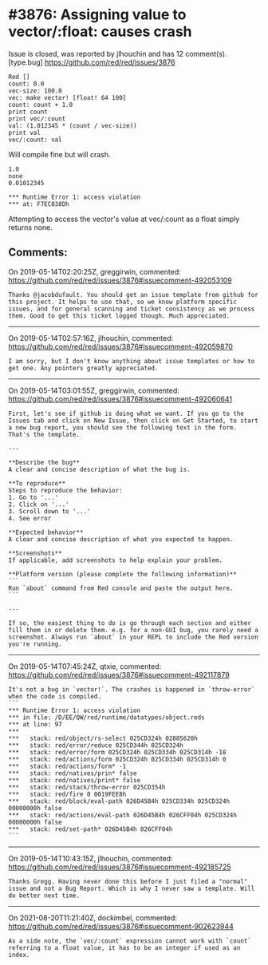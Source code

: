 
#3876: Assigning value to vector/:float: causes crash
================================================================================
Issue is closed, was reported by jlhouchin and has 12 comment(s).
[type.bug]
<https://github.com/red/red/issues/3876>

```
Red []
count: 0.0
vec-size: 100.0
vec: make vector! [float! 64 100]
count: count + 1.0
print count
print vec/:count
val: (1.012345 * (count / vec-size))
print val
vec/:count: val
```
Will compile fine but will crash.

```
1.0
none
0.01012345

*** Runtime Error 1: access violation
*** at: F7EC038Dh
```
Attempting to access the vector's value at vec/:count as a float simply returns none.


Comments:
--------------------------------------------------------------------------------

On 2019-05-14T02:20:25Z, greggirwin, commented:
<https://github.com/red/red/issues/3876#issuecomment-492053109>

    Thanks @jacobdufault. You should get an issue template from github for this project. It helps to use that, so we know platform specific issues, and for general scanning and ticket consistency as we process them. Good to get this ticket logged though. Much appreciated.

--------------------------------------------------------------------------------

On 2019-05-14T02:57:16Z, jlhouchin, commented:
<https://github.com/red/red/issues/3876#issuecomment-492059870>

    I am sorry, but I don't know anything about issue templates or how to get one. Any pointers greatly appreciated.

--------------------------------------------------------------------------------

On 2019-05-14T03:01:55Z, greggirwin, commented:
<https://github.com/red/red/issues/3876#issuecomment-492060641>

    First, let's see if github is doing what we want. If you go to the Issues tab and click on New Issue, then click on Get Started, to start a new bug report, you should see the following text in the form. That's the template.
    
    ---
    
    **Describe the bug**
    A clear and concise description of what the bug is.
    
    **To reproduce**
    Steps to reproduce the behavior:
    1. Go to '...'
    2. Click on '...'
    3. Scroll down to '...'
    4. See error
    
    **Expected behavior**
    A clear and concise description of what you expected to happen.
    
    **Screenshots**
    If applicable, add screenshots to help explain your problem.
    
    **Platform version (please complete the following information)**
    ```
    Run `about` command from Red console and paste the output here.
    ```
    
    ---
    
    If so, the easiest thing to do is go through each section and either fill them in or delete them. e.g. for a non-GUI bug, you rarely need a screenshot. Always run `about` in your REPL to include the Red version you're running.

--------------------------------------------------------------------------------

On 2019-05-14T07:45:24Z, qtxie, commented:
<https://github.com/red/red/issues/3876#issuecomment-492117879>

    It's not a bug in `vector!`. The crashes is happened in `throw-error` when the code is compiled.
    ```
    *** Runtime Error 1: access violation
    *** in file: /D/EE/QW/red/runtime/datatypes/object.reds
    *** at line: 97
    ***
    ***   stack: red/object/rs-select 025CD324h 02885620h
    ***   stack: red/error/reduce 025CD344h 025CD324h
    ***   stack: red/error/form 025CD324h 025CD334h 025CD314h -18
    ***   stack: red/actions/form 025CD324h 025CD334h 025CD314h 0
    ***   stack: red/actions/form* -1
    ***   stack: red/natives/prin* false
    ***   stack: red/natives/print* false
    ***   stack: red/stack/throw-error 025CD354h
    ***   stack: red/fire 0 0019FEE8h
    ***   stack: red/block/eval-path 026D45B4h 025CD334h 025CD324h 00000000h false
    ***   stack: red/actions/eval-path 026D45B4h 026CFF04h 025CD324h 00000000h false
    ***   stack: red/set-path* 026D45B4h 026CFF04h
    ```

--------------------------------------------------------------------------------

On 2019-05-14T10:43:15Z, jlhouchin, commented:
<https://github.com/red/red/issues/3876#issuecomment-492185725>

    Thanks Gregg. Having never done this before I just filed a "normal" issue and not a Bug Report. Which is why I never saw a template. Will do better next time.

--------------------------------------------------------------------------------

On 2021-08-20T11:21:40Z, dockimbel, commented:
<https://github.com/red/red/issues/3876#issuecomment-902623944>

    As a side note, the `vec/:count` expression cannot work with `count` referring to a float value, it has to be an integer if used as an index.

